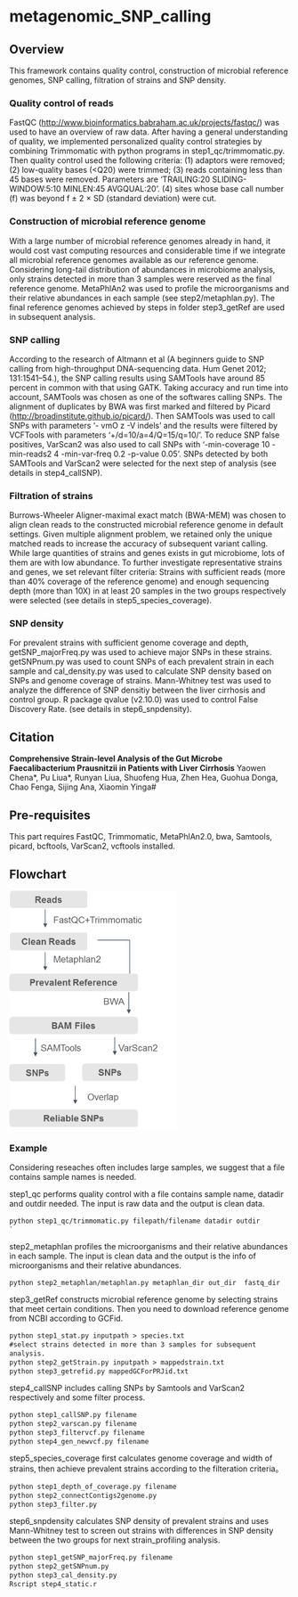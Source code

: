 # metagenomic_SNP_calling
## Overview
This framework contains quality control, construction of microbial reference genomes, SNP calling, filtration of strains and SNP density. 

### Quality control of reads

FastQC (http://www.bioinformatics.babraham.ac.uk/projects/fastqc/) was used to have an overview of raw data. After having a general understanding of quality, we implemented personalized quality control strategies by combining Trimmomatic with python programs in step1_qc/trimmomatic.py. Then quality control used the following criteria: (1) adaptors were removed; (2) low-quality bases (<Q20) were trimmed; (3) reads containing less than 45 bases were removed. Parameters are ‘TRAILING:20 SLIDING- WINDOW:5:10 MINLEN:45 AVGQUAL:20’. (4) sites whose base call number (f) was beyond f ± 2 × SD (standard deviation) were cut. 

### Construction of microbial reference genome

With a large number of microbial reference genomes already in hand, it would cost vast computing resources and considerable time if we integrate all microbial reference genomes available as our reference genome. Considering long-tail distribution of abundances in microbiome analysis, only strains detected in more than 3 samples were reserved as the final reference genome. MetaPhlAn2 was used to profile the microorganisms and their relative abundances in each sample (see step2/metaphlan.py). The final reference genomes achieved by steps in folder step3_getRef are used in subsequent analysis.

### SNP calling 
According to the research of Altmann et al (A beginners guide to SNP calling from high-throughput DNA-sequencing data. Hum Genet 2012; 131:1541–54.), the SNP calling results using SAMTools have around 85 percent in common with that using GATK. Taking accuracy and run time into account, SAMTools was chosen as one of the softwares calling SNPs. The alignment of duplicates by BWA was first marked and filtered by Picard (http://broadinstitute.github.io/picard/). Then SAMTools was used to call SNPs with parameters ‘- vmO z -V indels’ and the results were filtered by VCFTools with parameters ‘+/d=10/a=4/Q=15/q=10/’. To reduce SNP false positives, VarScan2 was also used to call SNPs with ‘-min-coverage 10 -min-reads2 4 -min-var-freq 0.2 -p-value 0.05’. SNPs detected by both SAMTools and VarScan2 were selected for the next step of analysis (see details in step4_callSNP).

### Filtration of strains
Burrows-Wheeler Aligner-maximal exact match (BWA-MEM) was chosen to align clean reads to the constructed microbial reference genome in default settings. Given multiple alignment problem, we retained only the unique matched reads to increase the accuracy of subsequent variant calling. While large quantities of strains and genes exists in gut microbiome, lots of them are with low abundance. To further investigate representative strains and genes, we set relevant filter criteria: Strains with sufficient reads (more than 40% coverage of the reference genome) and enough sequencing depth (more than 10X) in at least 20 samples in the two groups respectively were selected (see details in step5_species_coverage). 

### SNP density
For prevalent strains with sufficient genome coverage and depth, getSNP_majorFreq.py was used to achieve major SNPs in these strains. getSNPnum.py was used to count SNPs of each prevalent strain in each sample and cal_density.py was used to calculate SNP density based on SNPs and genome coverage of strains. Mann-Whitney test was used to analyze the difference of SNP densitiy between the liver cirrhosis and control group. R package qvalue (v2.10.0) was used to control False Discovery Rate.  (see details in step6_snpdensity).

## Citation

**Comprehensive Strain-level Analysis of the Gut Microbe Faecalibacterium Prausnitzii in Patients with Liver Cirrhosis**
Yaowen Chena*, Pu Liua*, Runyan Liua, Shuofeng Hua, Zhen Hea, Guohua Donga, Chao Fenga, Sijing Ana, Xiaomin Yinga#

## Pre-requisites
This part requires FastQC, Trimmomatic, MetaPhlAn2.0, bwa, Samtools, picard, bcftools, VarScan2, vcftools installed. 

## Flowchart
<img src="flowchart.png" width = "300" height = "429" alt="" align=center />

### Example

Considering reseaches often includes large samples, we suggest that a file contains sample names is needed.

step1_qc performs quality control with a file contains sample name, datadir and outdir needed. The input is raw data and the output is clean data.

    python step1_qc/trimmomatic.py filepath/filename datadir outdir                             `

step2_metaphlan profiles the microorganisms and their relative abundances in each sample. The input is clean data and the output is the info of microorganisms and their relative abundances. 

    python step2_metaphlan/metaphlan.py metaphlan_dir out_dir  fastq_dir 

step3_getRef constructs microbial reference genome by selecting strains that meet certain conditions. Then you need to download reference genome from NCBI according to GCFid.  

    python step1_stat.py inputpath > species.txt  
    #select strains detected in more than 3 samples for subsequent analysis.  
    python step2_getStrain.py inputpath > mappedstrain.txt   
    python step3_getrefid.py mappedGCForPRJid.txt   
    
step4_callSNP includes calling SNPs by Samtools and VarScan2 respectively and some filter process.

    python step1_callSNP.py filename
    python step2_varscan.py filename
    python step3_filtervcf.py filename
    python step4_gen_newvcf.py filename

step5_species_coverage first calculates genome coverage and width of strains, then achieve prevalent strains according to the filteration criteria。

    python step1_depth_of_coverage.py filename
    python step2_connectContigs2genome.py 
    python step3_filter.py
    
step6_snpdensity calculates SNP density of prevalent strains and uses Mann-Whitney test to screen out strains with differences in SNP density between the two groups for next strain_profiling analysis.

    python step1_getSNP_majorFreq.py filename
    python step2_getSNPnum.py 
    python step3_cal_density.py
    Rscript step4_static.r

